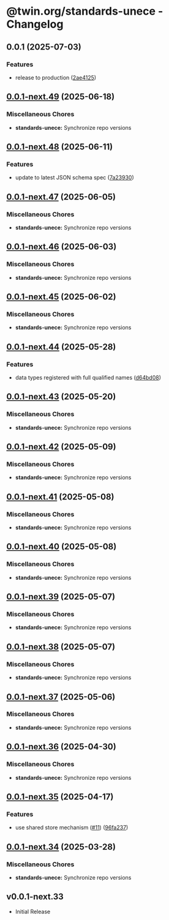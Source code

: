 # @twin.org/standards-unece - Changelog

## 0.0.1 (2025-07-03)


### Features

* release to production ([2ae4125](https://github.com/twinfoundation/standards/commit/2ae4125f305d4714b50036eb8a0bd47e4100a7be))

## [0.0.1-next.49](https://github.com/twinfoundation/standards/compare/standards-unece-v0.0.1-next.48...standards-unece-v0.0.1-next.49) (2025-06-18)


### Miscellaneous Chores

* **standards-unece:** Synchronize repo versions

## [0.0.1-next.48](https://github.com/twinfoundation/standards/compare/standards-unece-v0.0.1-next.47...standards-unece-v0.0.1-next.48) (2025-06-11)


### Features

* update to latest JSON schema spec ([7a23930](https://github.com/twinfoundation/standards/commit/7a2393032d7f48bfb20d3a484f981fb6dd83a92c))

## [0.0.1-next.47](https://github.com/twinfoundation/standards/compare/standards-unece-v0.0.1-next.46...standards-unece-v0.0.1-next.47) (2025-06-05)


### Miscellaneous Chores

* **standards-unece:** Synchronize repo versions

## [0.0.1-next.46](https://github.com/twinfoundation/standards/compare/standards-unece-v0.0.1-next.45...standards-unece-v0.0.1-next.46) (2025-06-03)


### Miscellaneous Chores

* **standards-unece:** Synchronize repo versions

## [0.0.1-next.45](https://github.com/twinfoundation/standards/compare/standards-unece-v0.0.1-next.44...standards-unece-v0.0.1-next.45) (2025-06-02)


### Miscellaneous Chores

* **standards-unece:** Synchronize repo versions

## [0.0.1-next.44](https://github.com/twinfoundation/standards/compare/standards-unece-v0.0.1-next.43...standards-unece-v0.0.1-next.44) (2025-05-28)


### Features

* data types registered with full qualified names ([d64bd08](https://github.com/twinfoundation/standards/commit/d64bd082084172da543e9bfaffb78cdc34e6641d))

## [0.0.1-next.43](https://github.com/twinfoundation/standards/compare/standards-unece-v0.0.1-next.42...standards-unece-v0.0.1-next.43) (2025-05-20)


### Miscellaneous Chores

* **standards-unece:** Synchronize repo versions

## [0.0.1-next.42](https://github.com/twinfoundation/standards/compare/standards-unece-v0.0.1-next.41...standards-unece-v0.0.1-next.42) (2025-05-09)


### Miscellaneous Chores

* **standards-unece:** Synchronize repo versions

## [0.0.1-next.41](https://github.com/twinfoundation/standards/compare/standards-unece-v0.0.1-next.40...standards-unece-v0.0.1-next.41) (2025-05-08)


### Miscellaneous Chores

* **standards-unece:** Synchronize repo versions

## [0.0.1-next.40](https://github.com/twinfoundation/standards/compare/standards-unece-v0.0.1-next.39...standards-unece-v0.0.1-next.40) (2025-05-08)


### Miscellaneous Chores

* **standards-unece:** Synchronize repo versions

## [0.0.1-next.39](https://github.com/twinfoundation/standards/compare/standards-unece-v0.0.1-next.38...standards-unece-v0.0.1-next.39) (2025-05-07)


### Miscellaneous Chores

* **standards-unece:** Synchronize repo versions

## [0.0.1-next.38](https://github.com/twinfoundation/standards/compare/standards-unece-v0.0.1-next.37...standards-unece-v0.0.1-next.38) (2025-05-07)


### Miscellaneous Chores

* **standards-unece:** Synchronize repo versions

## [0.0.1-next.37](https://github.com/twinfoundation/standards/compare/standards-unece-v0.0.1-next.36...standards-unece-v0.0.1-next.37) (2025-05-06)


### Miscellaneous Chores

* **standards-unece:** Synchronize repo versions

## [0.0.1-next.36](https://github.com/twinfoundation/standards/compare/standards-unece-v0.0.1-next.35...standards-unece-v0.0.1-next.36) (2025-04-30)


### Miscellaneous Chores

* **standards-unece:** Synchronize repo versions

## [0.0.1-next.35](https://github.com/twinfoundation/standards/compare/standards-unece-v0.0.1-next.34...standards-unece-v0.0.1-next.35) (2025-04-17)


### Features

* use shared store mechanism ([#11](https://github.com/twinfoundation/standards/issues/11)) ([96fa237](https://github.com/twinfoundation/standards/commit/96fa23735f69c1fc7e3d0019b527634fa0a042d9))

## [0.0.1-next.34](https://github.com/twinfoundation/standards/compare/standards-unece-v0.0.1-next.33...standards-unece-v0.0.1-next.34) (2025-03-28)


### Miscellaneous Chores

* **standards-unece:** Synchronize repo versions

## v0.0.1-next.33

- Initial Release
